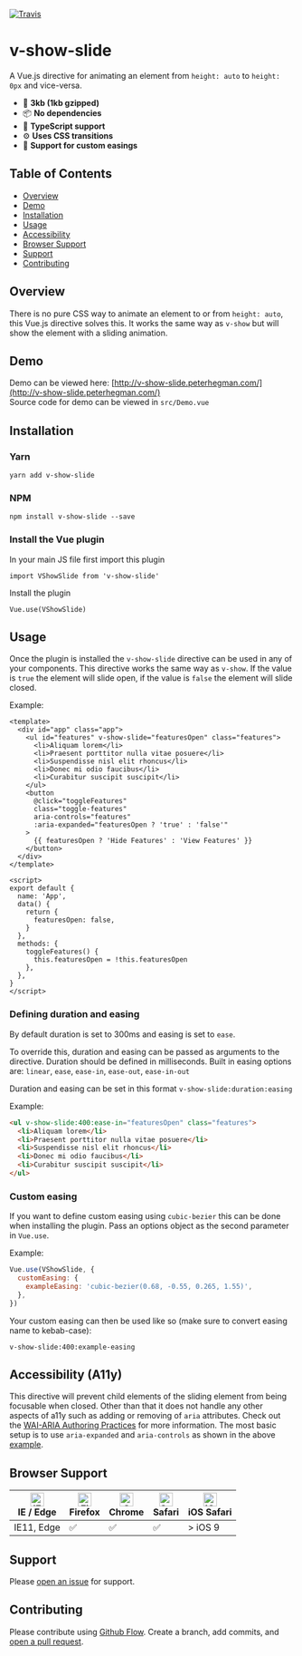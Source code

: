 [![Travis](https://img.shields.io/travis/phegman/v-show-slide.svg)](https://travis-ci.org/phegman/v-show-slide/)

# v-show-slide

A Vue.js directive for animating an element from `height: auto` to `height: 0px` and vice-versa.

- 👻 **3kb (1kb gzipped)**
- 📦 **No dependencies**
- 🌚 **TypeScript support**
- ⚙ **Uses CSS transitions**
- 🕺 **Support for custom easings**

## Table of Contents

- [Overview](#overview)
- [Demo](#demo)
- [Installation](#installation)
- [Usage](#usage)
- [Accessibility](#accessibility)
- [Browser Support](#browser-support)
- [Support](#support)
- [Contributing](#contributing)

## Overview

There is no pure CSS way to animate an element to or from `height: auto`, this Vue.js directive solves this. It works the same way as `v-show` but will show the element with a sliding animation.

## Demo

Demo can be viewed here: [http://v-show-slide.peterhegman.com/](http://v-show-slide.peterhegman.com/)  
Source code for demo can be viewed in `src/Demo.vue`

## Installation

### Yarn

`yarn add v-show-slide`

### NPM

`npm install v-show-slide --save`

### Install the Vue plugin

In your main JS file first import this plugin

`import VShowSlide from 'v-show-slide'`

Install the plugin

`Vue.use(VShowSlide)`

## Usage

Once the plugin is installed the `v-show-slide` directive can be used in any of your components. This directive works the same way as `v-show`. If the value is `true` the element will slide open, if the value is `false` the element will slide closed.

Example:

```vue
<template>
  <div id="app" class="app">
    <ul id="features" v-show-slide="featuresOpen" class="features">
      <li>Aliquam lorem</li>
      <li>Praesent porttitor nulla vitae posuere</li>
      <li>Suspendisse nisl elit rhoncus</li>
      <li>Donec mi odio faucibus</li>
      <li>Curabitur suscipit suscipit</li>
    </ul>
    <button
      @click="toggleFeatures"
      class="toggle-features"
      aria-controls="features"
      :aria-expanded="featuresOpen ? 'true' : 'false'"
    >
      {{ featuresOpen ? 'Hide Features' : 'View Features' }}
    </button>
  </div>
</template>

<script>
export default {
  name: 'App',
  data() {
    return {
      featuresOpen: false,
    }
  },
  methods: {
    toggleFeatures() {
      this.featuresOpen = !this.featuresOpen
    },
  },
}
</script>
```

### Defining duration and easing

By default duration is set to 300ms and easing is set to `ease`.

To override this, duration and easing can be passed as arguments to the directive. Duration should be defined in milliseconds. Built in easing options are: `linear`, `ease`, `ease-in`, `ease-out`, `ease-in-out`

Duration and easing can be set in this format `v-show-slide:duration:easing`

Example:

```html
<ul v-show-slide:400:ease-in="featuresOpen" class="features">
  <li>Aliquam lorem</li>
  <li>Praesent porttitor nulla vitae posuere</li>
  <li>Suspendisse nisl elit rhoncus</li>
  <li>Donec mi odio faucibus</li>
  <li>Curabitur suscipit suscipit</li>
</ul>
```

### Custom easing

If you want to define custom easing using `cubic-bezier` this can be done when installing the plugin. Pass an options object as the second parameter in `Vue.use`.

Example:

```js
Vue.use(VShowSlide, {
  customEasing: {
    exampleEasing: 'cubic-bezier(0.68, -0.55, 0.265, 1.55)',
  },
})
```

Your custom easing can then be used like so (make sure to convert easing name to kebab-case):

`v-show-slide:400:example-easing`

## Accessibility (A11y)

This directive will prevent child elements of the sliding element from being focusable when closed. Other than that it does not handle any other aspects of a11y such as adding or removing of `aria` attributes. Check out the [WAI-ARIA Authoring Practices](https://www.w3.org/TR/wai-aria-practices/) for more information. The most basic setup is to use `aria-expanded` and `aria-controls` as shown in the above [example](#usage).

## Browser Support

| [<img src="https://raw.githubusercontent.com/alrra/browser-logos/master/src/edge/edge_48x48.png" alt="IE / Edge" width="24px" height="24px" />](http://godban.github.io/browsers-support-badges/)<br>IE / Edge | [<img src="https://raw.githubusercontent.com/alrra/browser-logos/master/src/firefox/firefox_48x48.png" alt="Firefox" width="24px" height="24px" />](http://godban.github.io/browsers-support-badges/)<br>Firefox | [<img src="https://raw.githubusercontent.com/alrra/browser-logos/master/src/chrome/chrome_48x48.png" alt="Chrome" width="24px" height="24px" />](http://godban.github.io/browsers-support-badges/)<br>Chrome | [<img src="https://raw.githubusercontent.com/alrra/browser-logos/master/src/safari/safari_48x48.png" alt="Safari" width="24px" height="24px" />](http://godban.github.io/browsers-support-badges/)<br>Safari | [<img src="https://raw.githubusercontent.com/alrra/browser-logos/master/src/safari-ios/safari-ios_48x48.png" alt="iOS Safari" width="24px" height="24px" />](http://godban.github.io/browsers-support-badges/)<br>iOS Safari |
| -------------------------------------------------------------------------------------------------------------------------------------------------------------------------------------------------------------- | ---------------------------------------------------------------------------------------------------------------------------------------------------------------------------------------------------------------- | ------------------------------------------------------------------------------------------------------------------------------------------------------------------------------------------------------------ | ------------------------------------------------------------------------------------------------------------------------------------------------------------------------------------------------------------ | ---------------------------------------------------------------------------------------------------------------------------------------------------------------------------------------------------------------------------- |
| IE11, Edge                                                                                                                                                                                                     | ✅                                                                                                                                                                                                               | ✅                                                                                                                                                                                                           | ✅                                                                                                                                                                                                           | > iOS 9                                                                                                                                                                                                                      |

## Support

Please [open an issue](https://github.com/phegman/v-show-slide/issues/new/) for support.

## Contributing

Please contribute using [Github Flow](https://guides.github.com/introduction/flow/). Create a branch, add commits, and [open a pull request](https://github.com/phegman/v-show-slide/compare).
